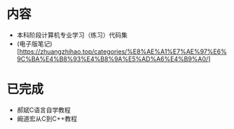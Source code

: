 # 内容
- 本科阶段计算机专业学习（练习）代码集
- (电子版笔记)[https://zhuangzhihao.top/categories/%E8%AE%A1%E7%AE%97%E6%9C%BA%E4%B8%93%E4%B8%9A%E5%AD%A6%E4%B9%A0/]

# 已完成
- 郝斌C语言自学教程
- 阚道宏从C到C++教程